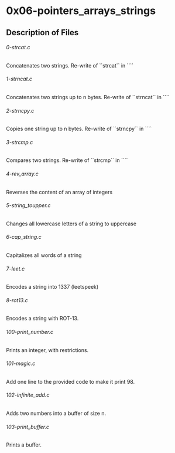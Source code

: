 # 0x06-pointers_arrays_strings

## Description of Files

<h6>0-strcat.c</h6>
Concatenates two strings. Re-write of ``strcat`` in ``<strings.h>``
<h6>1-strncat.c</h6>
Concatenates two strings up to n bytes.
Re-write of ``strncat`` in ``<strings.h>`` 
<h6>2-strncpy.c</h6>
Copies one string up to n bytes.
Re-write of ``strncpy`` in ``<strings.h>``
<h6>3-strcmp.c</h6>
Compares two strings.
Re-write of ``strcmp`` in ``<strings.h>``
<h6>4-rev_array.c</h6>
Reverses the content of an array of integers 
<h6>5-string_toupper.c</h6>
Changes all lowercase letters of a string to uppercase 
<h6>6-cap_string.c</h6>
Capitalizes all words of a string 
<h6>7-leet.c</h6>
Encodes a string into 1337 (leetspeek) 
<h6>8-rot13.c</h6>
Encodes a string with ROT-13.
<h6>100-print_number.c</h6>
Prints an integer, with restrictions.
<h6>101-magic.c</h6>
Add one line to the provided code to make it print 98.
<h6>102-infinite_add.c</h6>
Adds two numbers into a buffer of size n.	
<h6>103-print_buffer.c</h6>
Prints a buffer.
